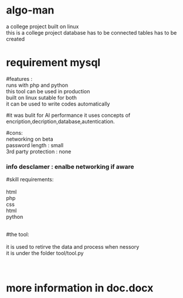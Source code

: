 # algo-man<br>
a college project built on linux <br>
this is a college project database has to be connected tables has to be created<br>
# requirement mysql <br>
#features :<br>
 runs with php and python<br>
 this tool can be used in production <br>
 built on linux sutable for both <br>
 it can be used to write codes automatically<br>

#it was bulit for AI performance it uses concepts of encription,decription,database,autentication.<br>

#cons:<br>
  networking on beta<br>
    password length : small<br>
    3rd party protection : none<br> 
    <h3>info desclamer : enalbe networking if aware</h3>
    
#skill requirements: <br> <br>
  html<br>
  php<br>
  css<br>
  html<br>
  python<br>
  
<br>
#the tool:<br><br>
  it is used to retirve the data and process when nessory<br>
  it is under the folder tool/tool.py</p><br>


<h1>more information in doc.docx</h1>

  
  
